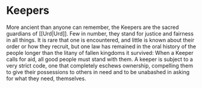 # Keepers
More ancient than anyone can remember, the Keepers are the sacred guardians of [[Urd|Urd]]. Few in number, they stand for justice and fairness in all things. It is rare that one is encountered, and little is known about their order or how they recruit, but one law has remained in the oral history of the people longer than the litany of fallen kingdoms it survived: When a Keeper calls for aid, all good people must stand with them. A keeper is subject to a very strict code, one that completely eschews ownership, compelling them to give their possessions to others in need and to be unabashed in asking for what they need, themselves.